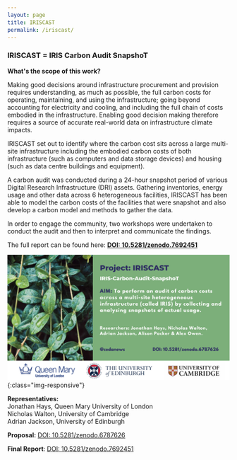 ```yaml
---
layout: page
title: IRISCAST
permalink: /iriscast/
---
```


### IRISCAST = IRIS Carbon Audit SnapshoT

**What's the scope of this work?**

Making good decisions around infrastructure procurement and provision requires understanding, as much as possible, the full carbon costs for operating, maintaining, and using the infrastructure; going beyond accounting for electricity and cooling, and including the full chain of costs embodied in the infrastructure. Enabling good decision making therefore requires a source of accurate real-world data on infrastructure climate impacts. <br>

IRISCAST set out to identify where the carbon cost sits across a large multi-site infrastructure including the embodied carbon costs of both infrastructure (such as computers and data storage devices) and housing (such as data centre buildings and equipment).

A carbon audit was conducted during a 24-hour snapshot period of various Digital Research Infrastructure (DRI) assets. Gathering inventories, energy usage and other data across 6 heterogeneous facilities, IRISCAST has been able to model the carbon costs of the facilities that were snapshot and also develop a carbon model and methods to gather the data. <br>

In order to engage the community, two workshops were undertaken to conduct the audit and then to interpret and communicate the findings.


The full report can be found here: **[DOI: 10.5281/zenodo.7692451](https://doi.org/10.5281/zenodo.7692451)**

![iriscast](/images/5.png){:class="img-responsive"}

**Representatives:** <br>
Jonathan Hays, Queen Mary University of London <br>
Nicholas Walton, University of Cambridge <br>
Adrian Jackson, University of Edinburgh <br>

**Proposal:** [DOI: 10.5281/zenodo.6787626](https://zenodo.org/record/6787626/)

**Final Report**: [DOI: 10.5281/zenodo.7692451](https://doi.org/10.5281/zenodo.7692451)
